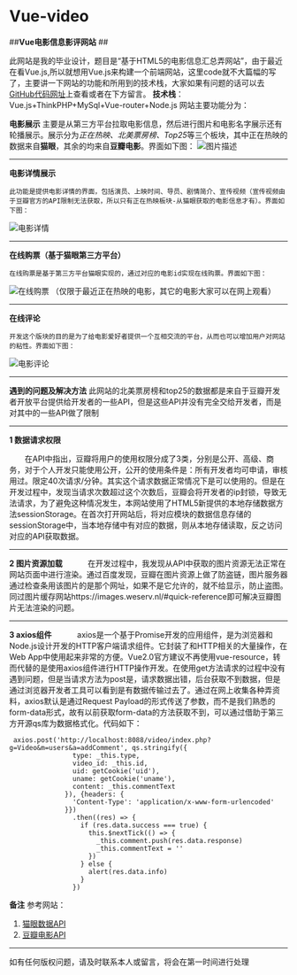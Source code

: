 # Vue-video
##**Vue电影信息影评网站** ##

  此网站是我的毕业设计，题目是“基于HTML5的电影信息汇总弄网站”，由于最近在看Vue.js,所以就想用Vue.js来构建一个前端网站，这里code就不大篇幅的写了，主要讲一下网站的功能和所用到的技术栈，大家如果有问题的话可以去 [GitHub代码网址][1]上查看或者在下方留言。
    **技术栈**： Vue.js+ThinkPHP+MySql+Vue-router+Node.js
  网站主要功能分为：

**电影展示**
 主要是从第三方平台拉取电影信息，然后进行图片和电影名字展示还有轮播展示。展示分为*正在热映、北美票房榜、Top25*等三个板块，其中正在热映的数据来自**猫眼**，其余的均来自**豆瓣电影**。界面如下图：
![图片描述][2]
    
----------


**电影详情展示**

    此功能是提供电影详情的界面，包括演员、上映时间、导员、剧情简介、宣传视频（宣传视频由于豆瓣官方的API限制无法获取，所以只有正在热映板块-从猫眼获取的电影信息才有）。界面如下图：
![电影详情][3]
    
----------

**在线购票（基于猫眼第三方平台）**

    在线购票是基于第三方平台猫眼实现的，通过对应的电影id实现在线购票。界面如下图：
![在线购票][4]
    （仅限于最近正在热映的电影，其它的电影大家可以在网上观看）


----------


**在线评论**

    开发这个版块的目的是为了给电影爱好者提供一个互相交流的平台，从而也可以增加用户对网站的粘性。界面如下图：
![电影评论][5]


----------


    
**遇到的问题及解决方法**
    此网站的北美票房榜和top25的数据都是来自于豆瓣开发者开放平台提供给开发者的一些API，但是这些API并没有完全交给开发者，而是对其中的一些API做了限制


----------


 **1 数据请求权限**

　　在API中指出，豆瓣将用户的使用权限分成了3类，分别是公开、高级、商务，对于个人开发只能使用公开，公开的使用条件是：所有开发者均可申请，审核用过。限定40次请求/分钟。其实这个请求数据正常情况下是可以使用的。但是在开发过程中，发现当请求次数超过这个次数后，豆瓣会将开发者的ip封锁，导致无法请求，为了避免这种情况发生，本网站使用了HTML5新提供的本地存储数据方法sessionStorage。在首次打开网站后，将对应模块的数据信息存储的sessionStorage中，当本地存储中有对应的数据，则从本地存储读取，反之访问对应的API获取数据。


----------


**2 图片资源加载**
　　　在开发过程中，我发现从API中获取的图片资源无法正常在网站页面中进行渲染。通过百度发现，豆瓣在图片资源上做了防盗链，图片服务器通过检查条用该图片的是那个网址，如果不是它允许的，就不给显示，防止盗图。同过图片缓存网站https://images.weserv.nl/#quick-reference即可解决豆瓣图片无法渲染的问题。


----------


**3 axios组件**
　　　axios是一个基于Promise开发的应用组件，是为浏览器和Node.js设计开发的HTTP客户端请求组件。它封装了和HTTP相关的大量操作，在Web App中使用起来非常的方便。Vue2.0官方建议不再使用vue-resource，转而代替的是使用axios组件进行HTTP操作开发。在使用get方法请求的过程中没有遇到问题，但是当请求方法为post是，请求数据出错，后台获取不到数据，但是通过浏览器开发者工具可以看到是有数据传输过去了。通过在网上收集各种弄资料，axios默认是通过Request Payload的形式传送了参数，而不是我们熟悉的form-data形式，故有以前获取form-data的方法获取不到，可以通过借助于第三方开源qs库为数据格式化。代码如下：

   

     axios.post('http://localhost:8088/video/index.php?g=Video&m=users&a=addComment', qs.stringify({
                    type: _this.type,
                    video_id: _this.id,
                    uid: getCookie('uid'),
                    uname: getCookie('uname'),
                    content: _this.commentText
                  }), {headers: {
                    'Content-Type': 'application/x-www-form-urlencoded'
                  }})
                    .then((res) => {
                      if (res.data.success === true) {
                        this.$nextTick(() => {
                          _this.comment.push(res.data.response)
                          _this.commentText = ''
                        })
                      } else {
                        alert(res.data.info)
                      }
                    })

**备注**
参考网站：

 1. [猫眼数据API][6]
 2. [豆瓣电影API][7]


----------
如有任何版权问题，请及时联系本人或留言，将会在第一时间进行处理


  [1]: https://github.com/LaughingZhu/Vue-video
  [2]: /img/bVbcply
  [3]: /img/bVbcpmJ
  [4]: /img/bVbcpor
  [5]: /img/bVbcpqT
  [6]: https://www.jianshu.com/p/9855610eb1d4
  [7]: https://developers.douban.com/wiki/?title=api_v2
